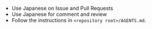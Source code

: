 - Use Japanese on Issue and Pull Requests
- Use Japanese for comment and review
- Follow the instructions in `<repository root>/AGENTS.md`.
